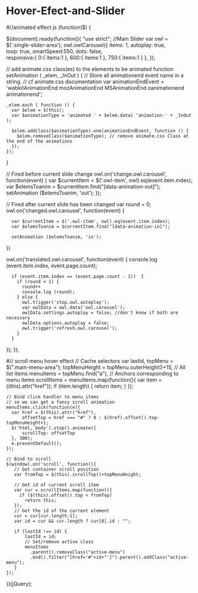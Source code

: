 # Hover-Efect-and-Slider
#//animated effect js
(function($) {

$(document).ready(function(){
  "use strict";
  //Main Slider
  var owl = $('.single-slider-area');
  owl.owlCarousel({
    items: 1,
    autoplay: true,   
    loop: true,
    smartSpeed:550,
    dots: false,       
    responsive:{
            0:{
                items:1
            },
            600:{
                items:1
            },
            750:{
              items:1
            }
        },
  });

  // add animate.css class(es) to the elements to be animated
  function setAnimation ( _elem, _InOut ) {
    // Store all animationend event name in a string.
    // cf animate.css documentation
    var animationEndEvent = 'webkitAnimationEnd mozAnimationEnd MSAnimationEnd oanimationend animationend';

    _elem.each ( function () {
      var $elem = $(this);
      var $animationType = 'animated ' + $elem.data( 'animation-' + _InOut );

      $elem.addClass($animationType).one(animationEndEvent, function () {
        $elem.removeClass($animationType); // remove animate.css Class at the end of the animations
      });
    });
  }

// Fired before current slide change
  owl.on('change.owl.carousel', function(event) {
      var $currentItem = $('.owl-item', owl).eq(event.item.index);
      var $elemsToanim = $currentItem.find("[data-animation-out]");
      setAnimation ($elemsToanim, 'out');
  });

// Fired after current slide has been changed
  var round = 0;
  owl.on('changed.owl.carousel', function(event) {

      var $currentItem = $('.owl-item', owl).eq(event.item.index);
      var $elemsToanim = $currentItem.find("[data-animation-in]");
    
      setAnimation ($elemsToanim, 'in');
  })
  
  owl.on('translated.owl.carousel', function(event) {
    console.log (event.item.index, event.page.count);
    
      if (event.item.index == (event.page.count - 1))  {
        if (round < 1) {
          round++
          console.log (round);
        } else {
          owl.trigger('stop.owl.autoplay');
          var owlData = owl.data('owl.carousel');
          owlData.settings.autoplay = false; //don't know if both are necessary
          owlData.options.autoplay = false;
          owl.trigger('refresh.owl.carousel');
        }
      }
  });
});

#// scroll menu hover effect 
	// Cache selectors
	var lastId,
	    topMenu = $(".main-menu-area");
	    topMenuHeight = topMenu.outerHeight()+15,
	    // All list items
	    menuItems = topMenu.find("a"),
	    // Anchors corresponding to menu items
	    scrollItems = menuItems.map(function(){
	      var item = $($(this).attr("href"));
	      if (item.length) { return item; }
	    });

	// Bind click handler to menu items
	// so we can get a fancy scroll animation
	menuItems.click(function(e){
	  var href = $(this).attr("href"),
	      offsetTop = href === "#" ? 0 : $(href).offset().top-topMenuHeight+1;
	  $('html, body').stop().animate({ 
	      scrollTop: offsetTop
	  }, 300);
	  e.preventDefault();
	});

	// Bind to scroll
	$(window).on('scroll', function(){
	   // Get container scroll position
	   var fromTop = $(this).scrollTop()+topMenuHeight;
	   
	   // Get id of current scroll item
	   var cur = scrollItems.map(function(){
	     if ($(this).offset().top < fromTop)
	       return this;
	   });
	   // Get the id of the current element
	   cur = cur[cur.length-1];
	   var id = cur && cur.length ? cur[0].id : "";
	   
	   if (lastId !== id) {
	       lastId = id;
	       // Set/remove active class
	       menuItems
	         .parent().removeClass("active-menu")
	         .end().filter("[href='#"+id+"']").parent().addClass("active-menu");
	   }                   
	});


})(jQuery);
